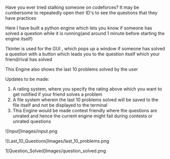 Have you ever tried stalking someone on codeforces?
It may be cumbersome  to repeatedly open their ID's to see the questions that they have practices

Here I have built a python engine which lets you know if someone has solved a question while it is running(and around 1 minute before starting the engine itself)

Tkinter is used for the GUI , which pops up a window if someone has solved a question with a button 
which leads you to the question itself which your friend/rival has solved

This Engine also shows the last 10 problems solved by the user

Updates to be made: 
1. A rating system, where you specify the rating above which you want to get notified
if your friend solves a problem
2. A file system wherein the last 10 problems solved will be saved to the file itself and
not be displayed to the terminal
3. This Engine would be made contest friendly where the questions are unrated and hence the current engine might fail during contests or unrated questions

![Input]Images/input.png

![Last_10_Questions]Images/last_10_problems.png

1[Question_Solved]Images/question_solved.png


